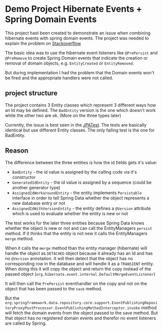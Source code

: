 # Demo Project Hibernate Events + Spring Domain Events

This project hast been created to demonstrate an issue when combining hibernate events
with spring domain events. The project was needed to explain the problem on
[Stackoverflow](https://stackoverflow.com/questions/29177582/how-to-explictly-state-that-an-entity-is-new-transient-in-jpa)

The basic idea was to use the hibernate event listeners like `@PrePersist` and `@PreRemove` to create Spring Domain
events that indicate the creation or removal of domain objects, e.g. `EntityCreated` or `EntityRemoved`.

But during implementation I had the problem that the Domain events won't be fired and the appropriate handlers were 
not called.

## project structure

The project contains 3 Entity classes which represent 3 different ways how an Id may be defined.
The `BadEntity` version is the one which doesn't work while the other two are ok.
(More on the three types later)

Currently, the issue is best seen in the [JPATest](src/main/kotlin/net/lueckonline/spring/domainevents/JPATest.kt).
The tests are basically identical but use different Entity classes. The only failing test is the one for BadEntity.

## Reason

The difference between the three entities is how the id fields gets it's value:

* `BadEntity` - the id value is assigned by the calling code via it's constructor
* `GeneratedIdEntity` - the id value is assigned by a sequence (could be another generator type)
* `AssignedIdWorkaroundEntity` - the entity implements `Persistable` interface in order to tell Spring Data whether the
  object represents a new database entry or not
* `AssignedIdWithVersionEntity` - the entity defines a `@Version` attribute which is used to evaluate whether the entity 
  is new or not

The test works for the later three entities because Spring Data knows whether the object is new or not and
can call the EntityManagers `persist` method. If it thinks that the entity is not new it calls the EntityManagers
`merge` method.

When it calls the `merge` method than the entity manager (hibernate) will handle the object as `DETACHED` object because
it already has an Id and has no `@Version` annotation. It will then detect that the object has no corresponding row
in the database and will handle it as a `TRANSIENT` entity. When doing this it will copy the object and return the copy
instead of the passed object (`org.hibernate.event.internal.DefaultMergeEventListener`)

It will then call the `PrePersist` eventhandler on the copy and not on the object that has been passed to the `save` 
method. 

But the `org.springframework.data.repository.core.support.EventPublishingRepositoryProxyPostProcessor.EventPublishingMethodInterceptor.invoke`
method will fetch the domain events from the object passed to the save method. But that object has no registered 
domain events and therefor no event listeners are called by Spring.
